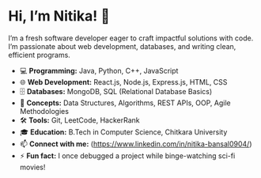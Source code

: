 # Hi, I’m Nitika! 👋
I’m a fresh software developer eager to craft impactful solutions with code. I’m passionate about web development, databases, and writing clean, efficient programs.  

- 💻 **Programming:** Java, Python, C++, JavaScript  
- 🌐 **Web Development:** React.js, Node.js, Express.js, HTML, CSS  
- 🗄️ **Databases:** MongoDB, SQL (Relational Database Basics)  
- 🧠 **Concepts:** Data Structures, Algorithms, REST APIs, OOP, Agile Methodologies  
- 🛠️ **Tools:** Git, LeetCode, HackerRank  
- 🎓 **Education:** B.Tech in Computer Science, Chitkara University  
- 📫 **Connect with me:** (https://www.linkedin.com/in/nitika-bansal0904/)  
- ⚡ **Fun fact:** I once debugged a project while binge-watching sci-fi movies!
